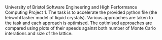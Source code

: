
University of Bristol Software Engineering and High Performance Computing Project 1. The task is to accelerate the provided python file (the lebwohl lasher model of liquid crystals). Various approaches are taken to the task and each approach is optimised. The optimised approaches are compared using plots of their speeds against both number of Monte Carlo interations and size of the lattice.
